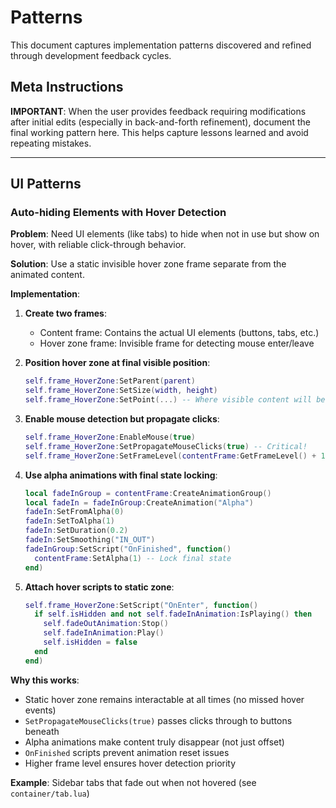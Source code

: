 # Patterns

This document captures implementation patterns discovered and refined through development feedback cycles.

## Meta Instructions

**IMPORTANT**: When the user provides feedback requiring modifications after initial edits (especially in back-and-forth refinement), document the final working pattern here. This helps capture lessons learned and avoid repeating mistakes.

---

## UI Patterns

### Auto-hiding Elements with Hover Detection

**Problem**: Need UI elements (like tabs) to hide when not in use but show on hover, with reliable click-through behavior.

**Solution**: Use a static invisible hover zone frame separate from the animated content.

**Implementation**:
1. **Create two frames**:
   - Content frame: Contains the actual UI elements (buttons, tabs, etc.)
   - Hover zone frame: Invisible frame for detecting mouse enter/leave

2. **Position hover zone at final visible position**:
   ```lua
   self.frame_HoverZone:SetParent(parent)
   self.frame_HoverZone:SetSize(width, height)
   self.frame_HoverZone:SetPoint(...) -- Where visible content will be
   ```

3. **Enable mouse detection but propagate clicks**:
   ```lua
   self.frame_HoverZone:EnableMouse(true)
   self.frame_HoverZone:SetPropagateMouseClicks(true) -- Critical!
   self.frame_HoverZone:SetFrameLevel(contentFrame:GetFrameLevel() + 10)
   ```

4. **Use alpha animations with final state locking**:
   ```lua
   local fadeInGroup = contentFrame:CreateAnimationGroup()
   local fadeIn = fadeInGroup:CreateAnimation("Alpha")
   fadeIn:SetFromAlpha(0)
   fadeIn:SetToAlpha(1)
   fadeIn:SetDuration(0.2)
   fadeIn:SetSmoothing("IN_OUT")
   fadeInGroup:SetScript("OnFinished", function()
     contentFrame:SetAlpha(1) -- Lock final state
   end)
   ```

5. **Attach hover scripts to static zone**:
   ```lua
   self.frame_HoverZone:SetScript("OnEnter", function()
     if self.isHidden and not self.fadeInAnimation:IsPlaying() then
       self.fadeOutAnimation:Stop()
       self.fadeInAnimation:Play()
       self.isHidden = false
     end
   end)
   ```

**Why this works**:
- Static hover zone remains interactable at all times (no missed hover events)
- `SetPropagateMouseClicks(true)` passes clicks through to buttons beneath
- Alpha animations make content truly disappear (not just offset)
- `OnFinished` scripts prevent animation reset issues
- Higher frame level ensures hover detection priority

**Example**: Sidebar tabs that fade out when not hovered (see `container/tab.lua`)
